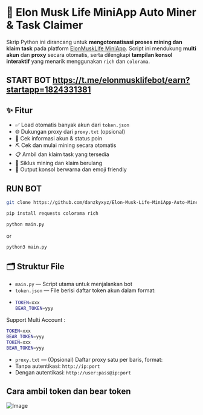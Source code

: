# 🦾 Elon Musk Life MiniApp Auto Miner & Task Claimer

Skrip Python ini dirancang untuk **mengotomatisasi proses mining dan klaim task** pada platform [ElonMuskLife MiniApp](https://t.me/elonmusklifebot/earn?startapp=1824331381). Script ini mendukung **multi akun** dan **proxy** secara otomatis, serta dilengkapi **tampilan konsol interaktif** yang menarik menggunakan `rich` dan `colorama`.

## START BOT https://t.me/elonmusklifebot/earn?startapp=1824331381

## ✨ Fitur

- ✅ Load otomatis banyak akun dari `token.json`
- 🌐 Dukungan proxy dari `proxy.txt` (opsional)
- 👤 Cek informasi akun & status poin
- ⛏️ Cek dan mulai mining secara otomatis
- 📋 Ambil dan klaim task yang tersedia
- 🔁 Siklus mining dan klaim berulang
- 🎨 Output konsol berwarna dan emoji friendly

## RUN BOT

```bash
git clone https://github.com/danzkyxyz/Elon-Musk-Life-MiniApp-Auto-Miner-Task-Claimer.git
```
```bash
pip install requests colorama rich
```
```bash
python main.py
```
or
```bash
python3 main.py
```

## 🗂️ Struktur File

- `main.py` — Script utama untuk menjalankan bot
- `token.json` — File berisi daftar token akun dalam format:
- ```bash
  TOKEN=xxx
  BEAR_TOKEN=yyy
  ```
Support Multi Account :
```bash
TOKEN=xxx
BEAR_TOKEN=yyy
TOKEN=xxx
BEAR_TOKEN=yyy
```
- `proxy.txt` — (Opsional) Daftar proxy satu per baris, format:
- Tanpa autentikasi: `http://ip:port`
- Dengan autentikasi: `http://user:pass@ip:port`

## Cara ambil token dan bear token

![Image](https://github.com/user-attachments/assets/10b6d050-67b2-412f-9be3-91b0ce5602f7)
